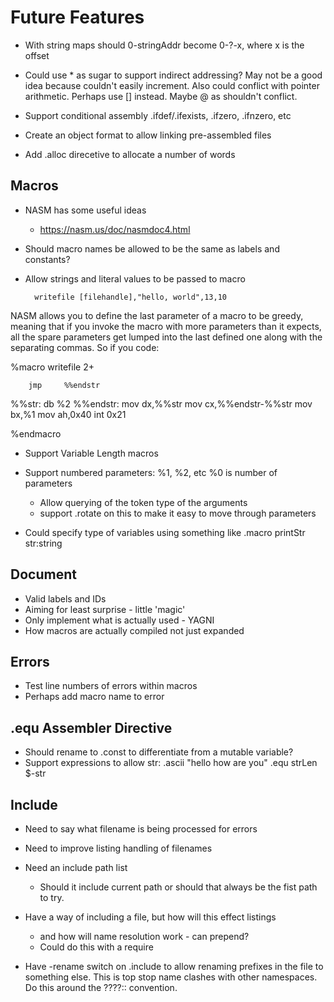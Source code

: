 # Future Features

* With string maps should 0-stringAddr become 0-?-x, where x is the offset

* Could use * as sugar to support indirect addressing? May not be a good idea because couldn't easily increment.  Also could conflict with pointer arithmetic. Perhaps use [] instead.  Maybe @ as shouldn't conflict.

* Support conditional assembly .ifdef/.ifexists, .ifzero, .ifnzero, etc

* Create an object format to allow linking pre-assembled files

* Add .alloc direcetive to allocate a number of words

## Macros

* NASM has some useful ideas
  - https://nasm.us/doc/nasmdoc4.html
* Should macro names be allowed to be the same as labels and constants?
* Allow strings and literal values to be passed to macro


        writefile [filehandle],"hello, world",13,10

NASM allows you to define the last parameter of a macro to be greedy, meaning that if you invoke the macro with more parameters than it expects, all the spare parameters get lumped into the last defined one along with the separating commas. So if you code:

%macro  writefile 2+

        jmp     %%endstr
  %%str:        db      %2
  %%endstr:
        mov     dx,%%str
        mov     cx,%%endstr-%%str
        mov     bx,%1
        mov     ah,0x40
        int     0x21

%endmacro

* Support Variable Length macros

* Support numbered parameters: %1, %2, etc
  %0 is number of parameters
  - Allow querying of the token type of the arguments
  - support .rotate on this to make it easy to move
    through parameters

* Could specify type of variables using something like
  .macro     printStr str:string


## Document
* Valid labels and IDs
* Aiming for least surprise - little 'magic'
* Only implement what is actually used - YAGNI
* How macros are actually compiled not just expanded

## Errors

* Test line numbers of errors within macros
* Perhaps add macro name to error

## .equ Assembler Directive

* Should rename to .const to differentiate from a mutable variable?
* Support expressions to allow
  str:   .ascii  "hello how are you"
  .equ   strLen $-str

## Include

* Need to say what filename is being processed for errors

* Need to improve listing handling of filenames

* Need an include path list
  - Should it include current path or should that always be the fist path
    to try.

* Have a way of including a file, but how will this effect listings
  - and how will name resolution work - can prepend?
  - Could do this with a require

* Have -rename switch on .include to allow renaming prefixes
  in the file to something else.  This is top stop name clashes with
  other namespaces.  Do this around the ????:: convention.
